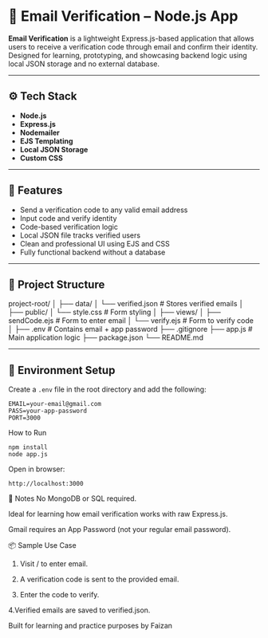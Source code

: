 # 📧 Email Verification – Node.js App

**Email Verification** is a lightweight Express.js-based application that allows users to receive a verification code through email and confirm their identity. Designed for learning, prototyping, and showcasing backend logic using local JSON storage and no external database.

---

## ⚙️ Tech Stack

- **Node.js**
- **Express.js**
- **Nodemailer**
- **EJS Templating**
- **Local JSON Storage**
- **Custom CSS**

---

## 🚀 Features

- Send a verification code to any valid email address
- Input code and verify identity
- Code-based verification logic
- Local JSON file tracks verified users
- Clean and professional UI using EJS and CSS
- Fully functional backend without a database

---

## 📁 Project Structure

project-root/
│
├── data/
│ └── verified.json # Stores verified emails
│
├── public/
│ └── style.css # Form styling
│
├── views/
│ ├── sendCode.ejs # Form to enter email
│ └── verify.ejs # Form to verify code
│
├── .env # Contains email + app password
├── .gitignore
├── app.js # Main application logic
├── package.json
└── README.md


---

## 🔑 Environment Setup

Create a `.env` file in the root directory and add the following:

```env
EMAIL=your-email@gmail.com
PASS=your-app-password
PORT=3000
```

How to Run
```
npm install
node app.js
```
Open in browser:
```
http://localhost:3000
```

📌 Notes
No MongoDB or SQL required.

Ideal for learning how email verification works with raw Express.js.

Gmail requires an App Password (not your regular email password).

📦 Sample Use Case
1. Visit / to enter email.

2. A verification code is sent to the provided email.

3. Enter the code to verify.

4.Verified emails are saved to verified.json.

Built for learning and practice purposes by Faizan
